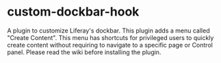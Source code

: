 custom-dockbar-hook
===================

A plugin to customize Liferay's dockbar. This plugin adds a menu called "Create Content". This menu has shortcuts for privileged users to quickly create content without requiring to navigate to a specific page or Control panel. Please read the wiki before installing the plugin.